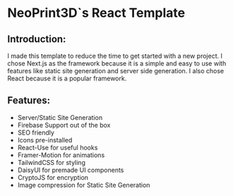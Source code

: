 # NeoPrint3D`s React Template
## Introduction:
I made this template to reduce the time to get started with a new project. I chose Next.js as the framework because it is a simple and easy to use with features like static site generation and server side generation. I also chose React because it is a popular framework.
## Features:
- Server/Static Site Generation
- Firebase Support out of the box
- SEO friendly
- Icons pre-installed
- React-Use for useful hooks
- Framer-Motion for animations
- TailwindCSS for styling
- DaisyUI for premade UI components
- CryptoJS for encryption
- Image compression for Static Site Generation




